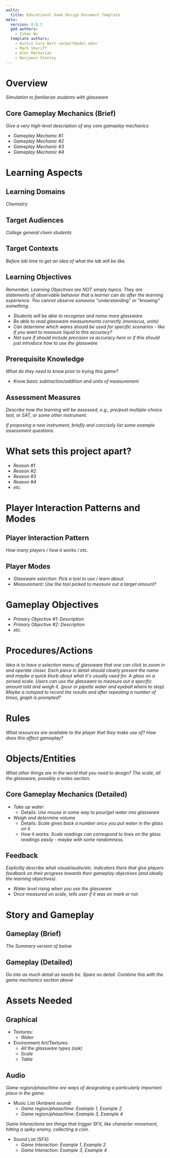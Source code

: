 ```yaml
---
waltz:
  title: Educational Game Design Document Template
meta:
  version: 0.0.2
  gdd authors:
    - Zihan Wu
  template authors:
    - Austin Cory Bart <acbart@udel.edu>
    - Mark Sheriff
    - Alec Markarian
    - Benjamin Stanley
---
```


# Overview

*Simulation to familarize students with glassware*

## Core Gameplay Mechanics (Brief)

*Give a very high-level description of any core gameplay mechanics*

- *Gameplay Mechanic #1*
- *Gameplay Mechanic #2*
- *Gameplay Mechanic #3*
- *Gameplay Mechanic #4*

# Learning Aspects

## Learning Domains

*Chemistry*

## Target Audiences

*College general chem students*

## Target Contexts

*Before lab time to get an idea of what the lab will be like.*

## Learning Objectives

*Remember, Learning Objectives are NOT simply topics. They are statements of observable behavior that a learner can do after the learning experience. You cannot observe someone "understanding" or "knowing" something.*

- *Students will be able to recognize and name more glassware.*
- *Be able to read glassware measurements correctly (meniscus, units)*
- *Can determine which wares should be used for specific scenarios - like if you want to measure liquid to this accuracy?*
- *_Not sure if should include precision vs accuracy here or if this should just introduce how to use the glassware_*

## Prerequisite Knowledge

*What do they need to know prior to trying this game?*

- *Know basic subtraction/addition and units of measurement*

## Assessment Measures

*Describe how the learning will be assessed, e.g., pre/post multiple-choice test, or SAT, or some other instrument.*

*If proposing a new instrument, briefly and concisely list some example assessment questions.*

# What sets this project apart?

- *Reason #1*
- *Reason #2*
- *Reason #3*
- *Reason #4*
- *etc.*

# Player Interaction Patterns and Modes

## Player Interaction Pattern

*How many players / how it works / etc.*

## Player Modes

- *Glassware selection*: *Pick a tool to use / learn about.*
- *Measurement*: *Use the tool picked to measure out a target amount?*

# Gameplay Objectives

- *Primary Objective #1*: *Description*
- *Primary Objective #2*: *Description*
- *etc.*

# Procedures/Actions

*Idea is to have a selection menu of glassware that one can click to zoom in and operate closer. Each piece in detail should clearly present the name and maybe a quick blurb about what it's usually used for. A glass on a zeroed scale. Users can use the glassware to measure out a specific amount told and weigh it. (pour or pipette water and eyeball where to stop) Maybe a notepad to record the results and after repeating a number of times, graph is prompted?*

# Rules

*What resources are available to the player that they make use of?  How does this affect gameplay?*

# Objects/Entities

*What other things are in the world that you need to design?*
*The scale, all the glassware, possibly a notes section.*

## Core Gameplay Mechanics (Detailed)

  - *Take up water*
    - Details: *Use mouse in some way to pour/get water into glassware*
  - *Weigh and determine volume*
    - Details: *Scale gives back a number once you put water in the glass on it*
    - How it works: *Scale readings can correspond to lines on the glass readings easily - maybe with some randomness.*

## Feedback

*Explicitly describe what visual/audio/etc. indicators there that give players feedback on their progress towards their gameplay objectives (and ideally the learning objectives).*

- *Water level rising when you use the glassware*
- *Once measured on scale, tells user if it was on mark or not*

# Story and Gameplay

## Gameplay (Brief)

*The Summary version of below*

## Gameplay (Detailed)

*Go into as much detail as needs be. Spare no detail. Combine this with the game mechanics section above*

# Assets Needed

## Graphical

- Textures:
  - *Water*
- Environment Art/Textures:
  - *All the glassware types (ask)*
  - *Scale*
  - *Table*

## Audio

*Game region/phase/time are ways of designating a particularly important place in the game.*

- Music List (Ambient sound)
  - *Game region/phase/time*: *Example 1*, *Example 2*
  - *Game region/phase/time*: *Example 3*, *Example 4*
  
*Game Interactions are things that trigger SFX, like character movement, hitting a spiky enemy, collecting a coin.*

- Sound List (SFX)
  - *Game Interaction*: *Example 1*, *Example 2*
  - *Game Interaction*: *Example 3*, *Example 4*
